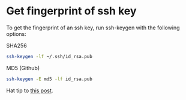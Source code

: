 # Get fingerprint of ssh key

To get the fingerprint of an ssh key, run ssh-keygen with the following options:

SHA256

```sh
ssh-keygen -lf ~/.ssh/id_rsa.pub
```

MD5 (Github)

```sh
ssh-keygen -E md5 -lf id_rsa.pub
```

Hat tip to [this post](https://stackoverflow.com/questions/9607295/calculate-rsa-key-fingerprint).